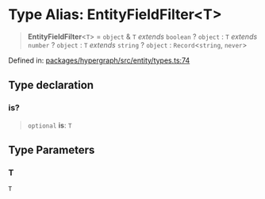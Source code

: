 # Type Alias: EntityFieldFilter\<T\>

> **EntityFieldFilter**\<`T`\> = `object` & `T` *extends* `boolean` ? `object` : `T` *extends* `number` ? `object` : `T` *extends* `string` ? `object` : `Record`\<`string`, `never`\>

Defined in: [packages/hypergraph/src/entity/types.ts:74](https://github.com/hashirpm/hypergraph/blob/ab4ea1cdb9430798142e0d735aac9d31c2cf0ae0/packages/hypergraph/src/entity/types.ts#L74)

## Type declaration

### is?

> `optional` **is**: `T`

## Type Parameters

### T

`T`
